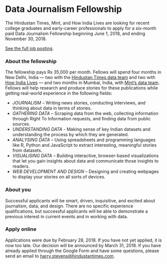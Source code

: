 # Data Journalism Fellowship

The Hindustan Times, Mint, and How India Lives are looking for recent college graduates and early-career professionals to apply for a six-month paid Data Journalism Fellowship beginning June 1, 2018, and ending November 30, 2018.

[See the full job posting](http://www.hindustantimes.com/interactives/data-fellowship-2018).

### About the fellowship

The fellowship pays Rs 35,000 per month. Fellows will spend four months in New Delhi, India — two with the [Hindustan Times data team](http://www.hindustantimes.com/interactives/) and two with [How India Lives](http://howindialives.com/) — and two months in Mumbai, India, with [Mint’s data team](http://www.livemint.com/Query/N18iDPmPzsmBt4a050SPfL/Plain-Facts.html). Fellows will help research and produce stories for these publications while getting real-world experience in the following fields:

- _JOURNALISM_ – Writing news stories, conducting interviews, and thinking about data in terms of stories.
- _GATHERING DATA_ – Scraping data from the web, collecting information through Right To Information requests, and finding data from public sources.
- _UNDERSTANDING DATA_ - Making sense of key Indian datasets and understanding the process by which they are generated.
- _ANALYSING DATA_ – Using spreadsheets and programming languages like R, Python and JavaScript to extract interesting, meaningful stories from datasets.
- _VISUALISING DATA_ – Building interactive, browser-based visualizations that let you gain insights about data and communicate those insights to readers.
- _WEB DEVELOPMENT AND DESIGN_ – Designing and creating webpages to display your stories on all sorts of devices.

### About you

Successful applicants will be smart, driven, inquisitive, and excited about journalism, data, and design. There are no specific experience qualifications, but successful applicants will be able to demonstrate a previous interest in current events and in working with data.

### Apply online

Applications were due by February 28, 2018. If you have not yet applied, it is now too late. Our decision will be announced by March 31, 2018. If you have already applied through the Google Form and have some questions, please send an email to harry.stevens@hindustantimes.com.